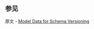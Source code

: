 ## 参见

原文 - [Model Data for Schema Versioning]( https://docs.mongodb.com/manual/tutorial/model-data-for-schema-versioning/ )

